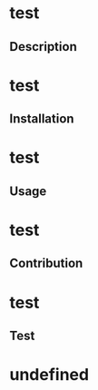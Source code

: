 # test
  ## Description
  # test
  ## Installation
  # test
  ## Usage
  # test
  ## Contribution
  # test
  ## Test
  # undefined 
